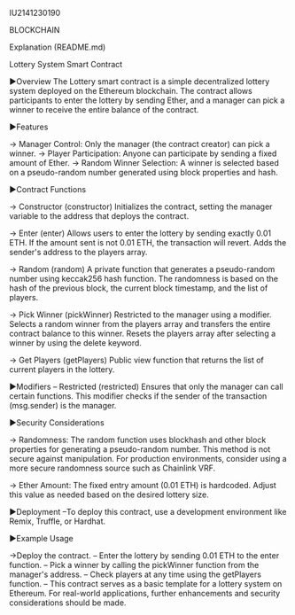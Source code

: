 IU2141230190

BLOCKCHAIN

Explanation (README.md)

Lottery System Smart Contract


▶Overview
The Lottery smart contract is a simple decentralized lottery system deployed on the Ethereum blockchain. The contract allows participants to enter the lottery by sending Ether, and a manager can pick a winner to receive the entire balance of the contract.


▶Features

→ Manager Control: Only the manager (the contract creator) can pick a winner.
→ Player Participation: Anyone can participate by sending a fixed amount of Ether.
→ Random Winner Selection: A winner is selected based on a pseudo-random number generated using block properties and hash.


▶Contract Functions

→ Constructor (constructor)
Initializes the contract, setting the manager variable to the address that deploys the contract.

→ Enter (enter)
Allows users to enter the lottery by sending exactly 0.01 ETH. If the amount sent is not 0.01 ETH, the transaction will revert.
Adds the sender's address to the players array.

→ Random (random)
A private function that generates a pseudo-random number using keccak256 hash function.
The randomness is based on the hash of the previous block, the current block timestamp, and the list of players.

→ Pick Winner (pickWinner)
Restricted to the manager using a modifier.
Selects a random winner from the players array and transfers the entire contract balance to this winner.
Resets the players array after selecting a winner by using the delete keyword.

→ Get Players (getPlayers)
Public view function that returns the list of current players in the lottery.


▶Modifiers
– Restricted (restricted)
Ensures that only the manager can call certain functions. This modifier checks if the sender of the transaction (msg.sender) is the manager.


▶Security Considerations

→ Randomness: The random function uses blockhash and other block properties for generating a pseudo-random number. This method is not secure against 
manipulation. For production environments, consider using a more secure randomness source such as Chainlink VRF.

→ Ether Amount: The fixed entry amount (0.01 ETH) is hardcoded. Adjust this value as needed based on the desired lottery size.

▶Deployment
–To deploy this contract, use a development environment like Remix, Truffle, or Hardhat.


▶Example Usage

→Deploy the contract.
– Enter the lottery by sending 0.01 ETH to the enter function.
– Pick a winner by calling the pickWinner function from the manager's address.
– Check players at any time using the getPlayers function.
– This contract serves as a basic template for a lottery system on Ethereum. For real-world applications, further enhancements and security considerations should be made.
